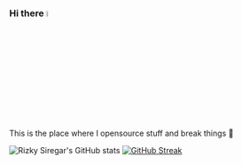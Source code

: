 ### Hi there <a href="https://www.gautamkrishnar.com/"><img src="https://media.giphy.com/media/hvRJCLFzcasrR4ia7z/giphy.gif" width="5%"></a>
This is the place where I opensource stuff and break things :rofl:

![Rizky Siregar's GitHub stats](https://github-readme-stats.vercel.app/api?username=rizkysiregar&show_icons=true&theme=radical)
[![GitHub Streak](https://github-readme-streak-stats.herokuapp.com/?user=rizkysiregar)](https://git.io/streak-stats)
